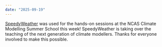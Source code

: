 ```yaml
---
date: "2025-09-19"
---
```


[SpeedyWeather](https://speedyweather.github.io) was used for the hands-on sessions at the NCAS Climate Modelling Summer School this week!
SpeedyWeather is taking over the teaching of the next generation of climate modellers. Thanks for everyone involved to make this possible.
